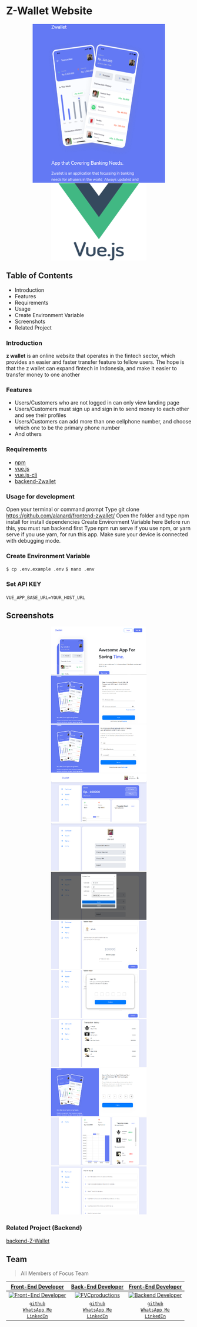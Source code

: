 # Z-Wallet Website
<p align="center">
<img align="center" src="image-readme/zwallet-logo.PNG" width="360" height="430"> <img align="center" src="image-readme/vuejs-300x300.png" width="260" height="210">
</p>

## Table of Contents
- Introduction
- Features
- Requirements
- Usage
- Create Environment Variable
- Screenshots
- Related Project

### Introduction
<b>z wallet</b> is an online website that operates in the fintech sector, which provides an easier and faster transfer feature to fellow users. The hope is that the z wallet can expand fintech in Indonesia, and make it easier to transfer money to one another
### Features
- Users/Customers who are not logged in can only view landing page
- Users/Customers must sign up and sign in to send money to each other and see their profiles
- Users/Customers can add more than one cellphone number, and choose which one to be the primary phone number
- And others

### Requirements
- [npm](https://www.npmjs.com/package/module)
- [vue.js](https://www.vuejs.org)
- [vue.js-cli](https://cli.vuejs.org)
- [backend-Zwallet](https://github.com/Friemorn/BackEnd-PaymentApp-ZWallet)

### Usage for development
Open your terminal or command prompt
Type git clone https://github.com/alanard/frontend-zwallet/
Open the folder and type npm install for install dependencies
Create Environment Variable here
Before run this, you must run backend first
Type npm run serve if you use npm, or yarn serve if you use yarn, for run this app. Make sure your device is connected with debugging mode.

### Create Environment Variable
`
$ cp .env.example .env
`
`
$ nano .env
`
### Set API KEY
`
VUE_APP_BASE_URL=YOUR_HOST_URL
`
## Screenshots
<p align="center">
<img src="image-readme/landingpage.PNG" width="260" height="130"> <img src="image-readme/login.PNG" width="260" height="130">
<img src="image-readme/register.PNG" width="260" height="130"> <img src="image-readme/home.PNG" width="260" height="130">
<img src="image-readme/profile.PNG" width="260" height="130"> <img src="image-readme/updateuser.PNG" width="260" height="130">
<img src="image-readme/transfer.PNG" width="260" height="130"> <img src="image-readme/input pin.PNG" width="260" height="130"> 
<img src="image-readme/history transaction.PNG" width="260" height="130"> <img src="image-readme/create pin.PNG" width="260" height="130"> 
<img src="image-readme/chart.PNG" width="260" height="130"> <img src="image-readme/topup.PNG" width="260" height="130"> 
</p>

### Related Project (Backend)

[backend-Z-Wallet](https://github.com/Friemorn/BackEnd-PaymentApp-ZWallet)

## Team

> All Members of Focus Team

| <a href="https://blog.udacity.com/2014/12/front-end-vs-back-end-vs-full-stack-web-developers.html" target="_blank">**Front-End Developer**</a> | <a href="https://blog.udacity.com/2014/12/front-end-vs-back-end-vs-full-stack-web-developers.html" target="_blank">**Back-End Developer**</a> | <a href="https://blog.udacity.com/2014/12/front-end-vs-back-end-vs-full-stack-web-developers.html" target="_blank">**Front-End Developer**</a> | 
| :---: |:---:| :---:|
| [![Front-End Developer](https://avatars2.githubusercontent.com/u/67103326?s=460&u=22d27ed3b3a748f40ace032f62ccc8d1cf54b745&v=4)](http://fvcproductions.com)    | [![FVCproductions](https://avatars1.githubusercontent.com/u/65410346?s=400&u=ab96d95c5664d273344a00a474463c811e77d0c9&v=4)](http://fvcproductions.com) | [![Backend Developer](https://avatars1.githubusercontent.com/u/63326823?s=400&v=4)](http://fvcproductions.com)  |[![Front-End Developer](https://avatars2.githubusercontent.com/u/67205885?s=460&v=4)](http://fvcproductions.com)    | [![FVCproductions](https://avatars0.githubusercontent.com/u/64903162?s=460&v=4)](http://fvcproductions.com) |
| <a href="https://github.com/alanard" target="_blank">`github`</a> <br> <a href="https://wa.me/6288224131167" target="_blank">`WhatsApp Me`</a> <br> <a href="https://linkedin.com/in/alanardiyanto/" target="_blank">`LinkedIn`</a> | <a href="https://github.com/Friemorn" target="_blank">`github`</a> <br> <a href="https://wa.me/62 81511819909" target="_blank">`WhatsApp Me`</a> <br> <a href="https://linkedin.com/in/dewondo-friemorn/" target="_blank">`LinkedIn`</a> | <a href="https://github.com/erlanggajatikusuma" target="_blank">`github`</a> <br> <a href="https://wa.me/6282214819205" target="_blank">`WhatsApp Me`</a> <br> <a href="https://linkedin.com/in/dewondo-friemorn/" target="_blank">`LinkedIn`</a> |
